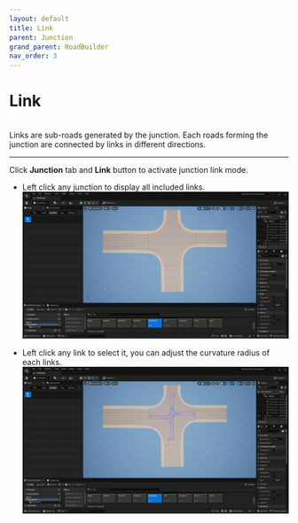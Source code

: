 ```yaml
---
layout: default
title: Link
parent: Junction
grand_parent: RoadBuilder
nav_order: 3
---
```


# Link
<br>
Links are sub-roads generated by the junction. Each roads forming the junction are connected by links in different directions.

---

Click **Junction** tab and **Link** button to activate junction link mode.

- Left click any junction to display all included links.
![](004.gif)

- Left click any link to select it, you can adjust the curvature radius of each links.
![](005.gif)